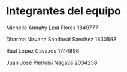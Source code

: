 <h1>Integrantes del equipo</h1>

<p>Michelle Annahy Leal Flores 1849777</p>
<p>Dharma Nirvana Sandoval Sanchez 1830593</p>
<p>Raul Lopez Cavazos 1744896</p>
<p>Juan Jose Pierluisi Nagaya 2034258</p>

